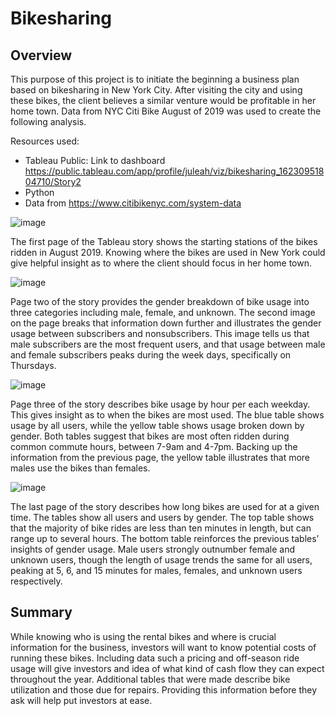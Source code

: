 # Bikesharing

## Overview

This purpose of this project is to initiate the beginning a business plan based on bikesharing in New York City. After visiting the city and using these bikes, the client believes a similar venture would be profitable in her home town. Data from NYC Citi Bike August of 2019 was used to create the following analysis.

Resources used:
- Tableau Public: Link to dashboard https://public.tableau.com/app/profile/juleah/viz/bikesharing_16230951804710/Story2
- Python
- Data from https://www.citibikenyc.com/system-data

![image](https://user-images.githubusercontent.com/78892035/121080070-f42daf80-c7a8-11eb-9941-d945511c6f06.png)

The first page of the Tableau story shows the starting stations of the bikes ridden in August 2019. Knowing where the bikes are used in New York could give helpful insight as to where the client should focus in her home town. 

![image](https://user-images.githubusercontent.com/78892035/121080917-06f4b400-c7aa-11eb-8320-98233c67da32.png)

Page two of the story provides the gender breakdown of bike usage into three categories including male, female, and unknown. The second image on the page breaks that information down further and illustrates the gender usage between subscribers and nonsubscribers. This image tells us that male subscribers are the most frequent users, and that usage between male and female subscribers peaks during the week days, specifically on Thursdays. 

![image](https://user-images.githubusercontent.com/78892035/121082051-86cf4e00-c7ab-11eb-9470-0b0b308fd8f1.png)

Page three of the story describes bike usage by hour per each weekday. This gives insight as to when the bikes are most used. The blue table shows usage by all users, while the yellow table shows usage broken down by gender. Both tables suggest that bikes are most often ridden during common commute hours, between 7-9am and 4-7pm. Backing up the information from the previous page, the yellow table illustrates that more males use the bikes than females.

![image](https://user-images.githubusercontent.com/78892035/121082563-458b6e00-c7ac-11eb-9d0b-73edd98645ed.png)

The last page of the story describes how long bikes are used for at a given time. The tables show all users and users by gender. The top table shows that the majority of bike rides are less than ten minutes in length, but can range up to several hours. The bottom table reinforces the previous tables’ insights of gender usage. Male users strongly outnumber female and unknown users, though the length of usage trends the same for all users, peaking at 5, 6, and 15 minutes for males, females, and unknown users respectively.

## Summary

While knowing who is using the rental bikes and where is crucial information for the business, investors will want to know potential costs of running these bikes. Including data such a pricing and off-season ride usage will give investors and idea of what kind of cash flow they can expect throughout the year. Additional tables that were made describe bike utilization and those due for repairs. Providing this information before they ask will help put investors at ease. 
